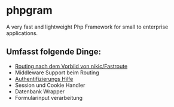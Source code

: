# phpgram

A very fast and lightweight Php Framework for small to enterprise applications.

## Umfasst folgende Dinge:
- [Routing nach dem Vorbild von nikic/Fastroute](docs/Routing/index.md)
- Middleware Support beim Routing
- [Authentifizierungs Hilfe](docs/Auth/index.md)
- Session und Cookie Handler
- Datenbank Wrapper
- Formularinput verarbeitung